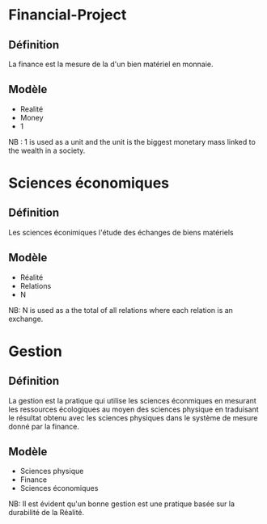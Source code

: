 # Financial-Project

## Définition

La finance est la mesure de la d'un bien matériel en monnaie.

## Modèle
* Realité
* Money
* 1

NB : 1 is used as a unit and the unit is the biggest monetary mass linked to the wealth in a society.

# Sciences économiques

## Définition

Les sciences éconimiques l'étude des échanges de biens matériels

## Modèle
* Réalité
* Relations
* N

NB: N is used as a the total of all relations where each relation is an exchange.

# Gestion

## Définition

La gestion est la pratique qui utilise les sciences éconmiques en mesurant les ressources écologiques au moyen des sciences physique en traduisant le résultat obtenu avec les sciences physiques dans le système de mesure donné par la finance.

## Modèle
* Sciences physique
* Finance
* Sciences économiques

NB: Il est évident qu'un bonne gestion est une pratique basée sur la durabilité de la Réalité.
